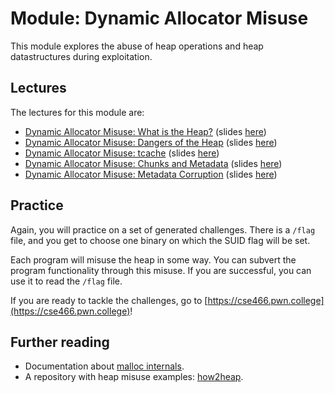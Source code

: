 # Module: Dynamic Allocator Misuse

This module explores the abuse of heap operations and heap datastructures during exploitation.

## Lectures

The lectures for this module are:

- [Dynamic Allocator Misuse: What is the Heap?](https://youtu.be/coAJ4KyrWmY) (slides [here](https://docs.google.com/presentation/d/16XMoNQQB_jP0odRvQFhgMi3Neo9VR0g1jBvBXKYBnh0/edit))
- [Dynamic Allocator Misuse: Dangers of the Heap](https://youtu.be/Cr9IeGQxFoc) (slides [here](https://docs.google.com/presentation/d/1T5XruKzTxlpslT50op_wxvFsnsa4gshIM0Tue1f8zc4/edit))
- [Dynamic Allocator Misuse: tcache](https://youtu.be/0jHtqqdVv1Y) (slides [here](https://docs.google.com/presentation/d/13NbUlNvj1Rm-Cc_E_Crp678c-mgzCi0BYfzXIzFB3zI/edit))
- [Dynamic Allocator Misuse: Chunks and Metadata](https://youtu.be/osFevdDR0Xw) (slides [here](https://docs.google.com/presentation/d/1BlapIDslDaWeBPUamdG0i35-yveGvWJHZaW_0dan6sU/edit))
- [Dynamic Allocator Misuse: Metadata Corruption](https://youtu.be/PtpPcGcX020) (slides [here](https://docs.google.com/presentation/d/14SYq0TTVxEGWHNUG1BP66A8liPDD2pqJUs2WrXlCZNE/edit))

## Practice

Again, you will practice on a set of generated challenges.
There is a `/flag` file, and you get to choose one binary on which the SUID flag will be set.

Each program will misuse the heap in some way.
You can subvert the program functionality through this misuse.
If you are successful, you can use it to read the `/flag` file.

If you are ready to tackle the challenges, go to [https://cse466.pwn.college](https://cse466.pwn.college)!

## Further reading

- Documentation about [malloc internals](https://sourceware.org/glibc/wiki/MallocInternals).
- A repository with heap misuse examples: [how2heap](https://github.com/shellphish/how2heap).
